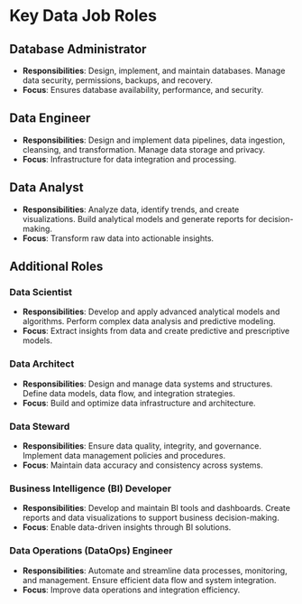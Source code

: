 # Key Data Job Roles

## Database Administrator
- **Responsibilities**: Design, implement, and maintain databases. Manage data security, permissions, backups, and recovery.
- **Focus**: Ensures database availability, performance, and security.

## Data Engineer
- **Responsibilities**: Design and implement data pipelines, data ingestion, cleansing, and transformation. Manage data storage and privacy.
- **Focus**: Infrastructure for data integration and processing.

## Data Analyst
- **Responsibilities**: Analyze data, identify trends, and create visualizations. Build analytical models and generate reports for decision-making.
- **Focus**: Transform raw data into actionable insights.

## Additional Roles

### Data Scientist
- **Responsibilities**: Develop and apply advanced analytical models and algorithms. Perform complex data analysis and predictive modeling.
- **Focus**: Extract insights from data and create predictive and prescriptive models.

### Data Architect
- **Responsibilities**: Design and manage data systems and structures. Define data models, data flow, and integration strategies.
- **Focus**: Build and optimize data infrastructure and architecture.

### Data Steward
- **Responsibilities**: Ensure data quality, integrity, and governance. Implement data management policies and procedures.
- **Focus**: Maintain data accuracy and consistency across systems.

### Business Intelligence (BI) Developer
- **Responsibilities**: Develop and maintain BI tools and dashboards. Create reports and data visualizations to support business decision-making.
- **Focus**: Enable data-driven insights through BI solutions.

### Data Operations (DataOps) Engineer
- **Responsibilities**: Automate and streamline data processes, monitoring, and management. Ensure efficient data flow and system integration.
- **Focus**: Improve data operations and integration efficiency.
